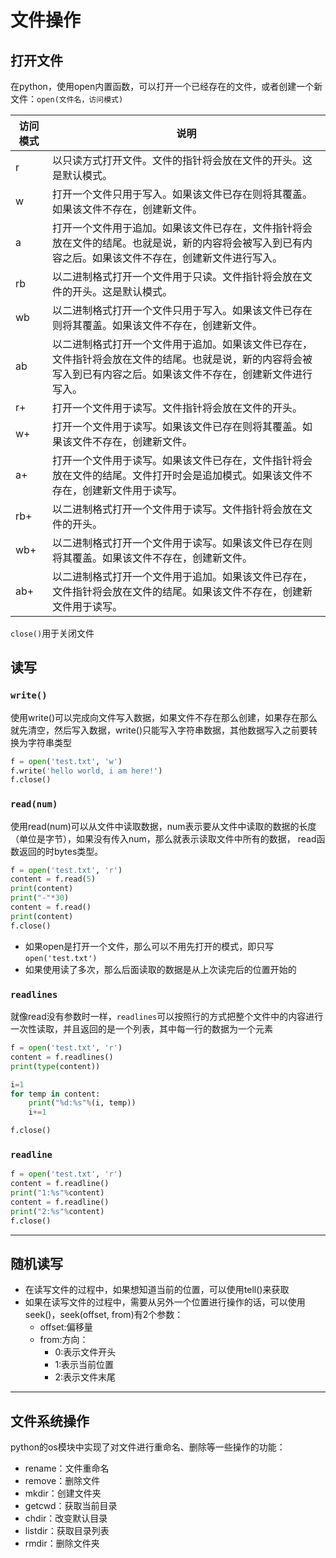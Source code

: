 # 文件操作

## 打开文件

在python，使用open内置函数，可以打开一个已经存在的文件，或者创建一个新文件：`open(文件名，访问模式)`

| 访问模式 | 说明 |
| --- | --- |
| r | 以只读方式打开文件。文件的指针将会放在文件的开头。这是默认模式。 |
| w | 打开一个文件只用于写入。如果该文件已存在则将其覆盖。如果该文件不存在，创建新文件。 |
| a | 打开一个文件用于追加。如果该文件已存在，文件指针将会放在文件的结尾。也就是说，新的内容将会被写入到已有内容之后。如果该文件不存在，创建新文件进行写入。 |
| rb | 以二进制格式打开一个文件用于只读。文件指针将会放在文件的开头。这是默认模式。 |
| wb | 以二进制格式打开一个文件只用于写入。如果该文件已存在则将其覆盖。如果该文件不存在，创建新文件。 |
| ab | 以二进制格式打开一个文件用于追加。如果该文件已存在，文件指针将会放在文件的结尾。也就是说，新的内容将会被写入到已有内容之后。如果该文件不存在，创建新文件进行写入。 |
| r+ | 打开一个文件用于读写。文件指针将会放在文件的开头。 |
| w+ | 打开一个文件用于读写。如果该文件已存在则将其覆盖。如果该文件不存在，创建新文件。 |
| a+ | 打开一个文件用于读写。如果该文件已存在，文件指针将会放在文件的结尾。文件打开时会是追加模式。如果该文件不存在，创建新文件用于读写。 |
| rb+ | 以二进制格式打开一个文件用于读写。文件指针将会放在文件的开头。 |
| wb+ | 以二进制格式打开一个文件用于读写。如果该文件已存在则将其覆盖。如果该文件不存在，创建新文件。 |
| ab+ | 以二进制格式打开一个文件用于追加。如果该文件已存在，文件指针将会放在文件的结尾。如果该文件不存在，创建新文件用于读写。 |

`close()`用于关闭文件

## 读写

### `write()`

使用write()可以完成向文件写入数据，如果文件不存在那么创建，如果存在那么就先清空，然后写入数据，write()只能写入字符串数据，其他数据写入之前要转换为字符串类型

```python
f = open('test.txt', 'w')
f.write('hello world, i am here!')
f.close()
```

### `read(num)`

使用read(num)可以从文件中读取数据，num表示要从文件中读取的数据的长度（单位是字节），如果没有传入num，那么就表示读取文件中所有的数据，
read函数返回的时bytes类型。

```python
f = open('test.txt', 'r')
content = f.read(5)
print(content)
print("-"*30)
content = f.read()
print(content)
f.close()
```

- 如果open是打开一个文件，那么可以不用先打开的模式，即只写 `open('test.txt')`
- 如果使用读了多次，那么后面读取的数据是从上次读完后的位置开始的

### `readlines`

就像read没有参数时一样，`readlines`可以按照行的方式把整个文件中的内容进行一次性读取，并且返回的是一个列表，其中每一行的数据为一个元素

```python
f = open('test.txt', 'r')
content = f.readlines()
print(type(content))

i=1
for temp in content:
    print("%d:%s"%(i, temp))
    i+=1

f.close()
```

### `readline`

```python
f = open('test.txt', 'r')
content = f.readline()
print("1:%s"%content)
content = f.readline()
print("2:%s"%content)
f.close()
```


---
## 随机读写

- 在读写文件的过程中，如果想知道当前的位置，可以使用tell()来获取
- 如果在读写文件的过程中，需要从另外一个位置进行操作的话，可以使用seek()，seek(offset, from)有2个参数：
    - offset:偏移量
    - from:方向：
        - 0:表示文件开头
        - 1:表示当前位置
        - 2:表示文件末尾
        
---
## 文件系统操作

python的os模块中实现了对文件进行重命名、删除等一些操作的功能：

- rename：文件重命名
- remove：删除文件
- mkdir：创建文件夹
- getcwd：获取当前目录
- chdir：改变默认目录
- listdir：获取目录列表
- rmdir：删除文件夹

